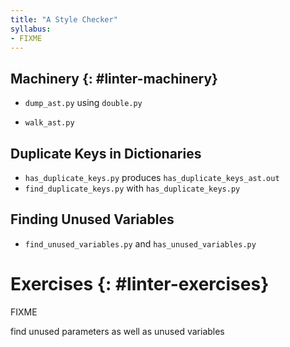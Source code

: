 ```yaml
---
title: "A Style Checker"
syllabus:
- FIXME
---
```


## Machinery {: #linter-machinery}

- `dump_ast.py` using `double.py`

- `walk_ast.py`

## Duplicate Keys in Dictionaries

- `has_duplicate_keys.py` produces `has_duplicate_keys_ast.out`
- `find_duplicate_keys.py` with `has_duplicate_keys.py`

## Finding Unused Variables

- `find_unused_variables.py` and `has_unused_variables.py`

# Exercises {: #linter-exercises}

FIXME

find unused parameters as well as unused variables
